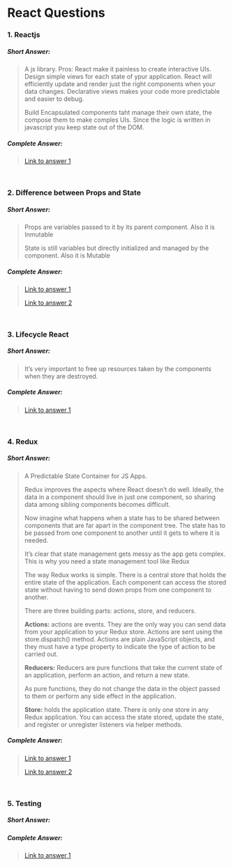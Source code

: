 # React Questions

### 1. Reactjs
>
##### Short Answer:
>
> A js library. 
> Pros: 
> React make it painless to create interactive UIs. Design simple views for each state of ypur application. React will efficiently update and render just the right components when your data changes.
> Declarative views makes your code more predictable and easier to debug.
>
> Build Encapsulated components taht manage their own state, the compose them to make comples UIs. Since the logic is written in javascript you keep state out of the DOM.
>
>
##### Complete Answer:
>
> [Link to answer 1](https://reactjs.org/)
>

<br />

### 2. Difference between Props and State
>
##### Short Answer:
>
> Props are variables passed to it by its parent component. Also it is Inmutable
>
> State is still variables but directly initialized and managed by the component. Also it is Mutable
>
##### Complete Answer:
>
> [Link to answer 1](https://flaviocopes.com/react-state-vs-props/)
>
> [Link to answer 2](https://stackoverflow.com/questions/27991366/what-is-the-difference-between-state-and-props-in-react#:~:text=Basically%2C%20the%20difference%20is%20that,a%20function%20with%20certain%20parameters.)

<br />

### 3. Lifecycle React
>
##### Short Answer:
>
> It’s very important to free up resources taken by the components when they are destroyed.
> 
>
>
>
>
>
>
>
>
##### Complete Answer:
>
> [Link to answer 1](https://reactjs.org/docs/state-and-lifecycle.html)
>

<br />

### 4. Redux
>
##### Short Answer:
>
> A Predictable State Container for JS Apps.
>
> Redux improves the aspects where React doesn’t do well. Ideally, the data in a component should live in just one component, so sharing data among sibling components becomes difficult.
>
> Now imagine what happens when a state has to be shared between components that are far apart in the component tree. The state has to be passed from one component to another until it gets to where it is needed.
>
>
> It’s clear that state management gets messy as the app gets complex. This is why you need a state management tool like Redux
>
> The way Redux works is simple. There is a central store that holds the entire state of the application. Each component can access the stored state without having to send down props from one component to another.
>
> There are three building parts: actions, store, and reducers.
>
> **Actions:** actions are events. They are the only way you can send data from your application to your Redux store. Actions are sent using the store.dispatch() method. Actions are plain JavaScript objects, and they must have a type property to indicate the type of action to be carried out.
>
> **Reducers:** Reducers are pure functions that take the current state of an application, perform an action, and return a new state.
>
> As pure functions, they do not change the data in the object passed to them or perform any side effect in the application.
>
> **Store:** holds the application state. There is only one store in any Redux application. You can access the state stored, update the state, and register or unregister listeners via helper methods.
>
>
##### Complete Answer:
>
> [Link to answer 1](https://redux.js.org/introduction/getting-started)
>
> [Link to answer 2](https://blog.logrocket.com/why-use-redux-reasons-with-clear-examples-d21bffd5835/)
>

<br />

### 5. Testing
>
##### Short Answer:
>
> 
>
>
##### Complete Answer:
>
> [Link to answer 1](https://babeljs.io/docs/en/)
>
